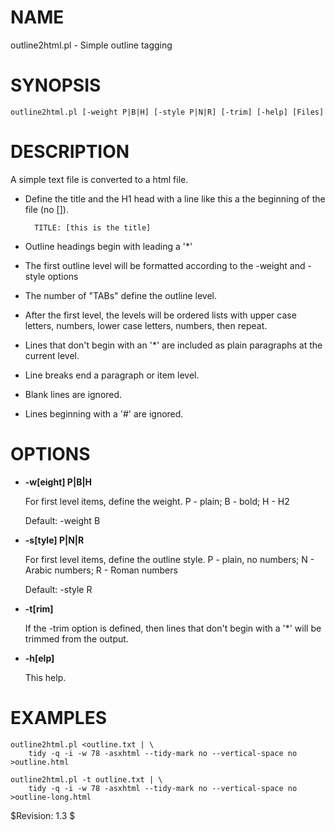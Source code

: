 # NAME

outline2html.pl - Simple outline tagging

# SYNOPSIS

    outline2html.pl [-weight P|B|H] [-style P|N|R] [-trim] [-help] [Files] 

# DESCRIPTION

A simple text file is converted to a html file.

- Define the title and the H1 head with a line like this a the
beginning of the file (no \[\]).

        TITLE: [this is the title]

- Outline headings begin with leading a '\*'
- The first outline level will be formatted according to the
-weight and -style options
- The number of "TABs" define the outline level.
- After the first level, the levels will be ordered lists with
upper case letters, numbers, lower case letters, numbers, then repeat.
- Lines that don't begin with an '\*' are included as plain
paragraphs at the current level.
- Line breaks end a paragraph or item level.
- Blank lines are ignored.
- Lines beginning with a '#' are ignored.

# OPTIONS

- **-w\[eight\] P|B|H**

    For first level items, define the weight.
    P - plain; B - bold; H - H2

    Default: -weight B

- **-s\[tyle\] P|N|R**

    For first level items, define the outline style.
    P - plain, no numbers; N - Arabic numbers; R - Roman numbers

    Default: -style R

- **-t\[rim\]**

    If the -trim option is defined, then lines that don't begin with a '\*'
    will be trimmed from the output.

- **-h\[elp\]**

    This help.

# EXAMPLES

    outline2html.pl <outline.txt | \
        tidy -q -i -w 78 -asxhtml --tidy-mark no --vertical-space no >outline.html

    outline2html.pl -t outline.txt | \
        tidy -q -i -w 78 -asxhtml --tidy-mark no --vertical-space no >outline-long.html

$Revision: 1.3 $
